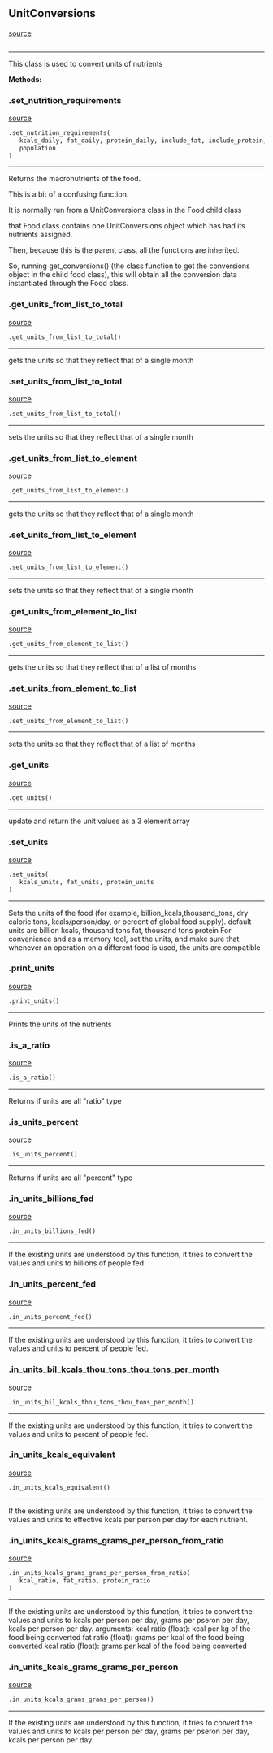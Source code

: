 #


## UnitConversions
[source](https://github.com/allfed/allfed-integrated-model/blob/master/src/food_system/unit_conversions.py/#L25)
```python 

```


---
This class is used to convert units of nutrients


**Methods:**


### .set_nutrition_requirements
[source](https://github.com/allfed/allfed-integrated-model/blob/master/src/food_system/unit_conversions.py/#L35)
```python
.set_nutrition_requirements(
   kcals_daily, fat_daily, protein_daily, include_fat, include_protein,
   population
)
```

---
Returns the macronutrients of the food.

This is a bit of a confusing function.

It is normally run from a UnitConversions class in the Food child class

that Food class contains one UnitConversions object which has had its nutrients
assigned.

Then, because this is the parent class, all the functions are inherited.

So, running get_conversions() (the class function to get the conversions object
in the child food class), this will obtain all the conversion data instantiated
through the Food class.

### .get_units_from_list_to_total
[source](https://github.com/allfed/allfed-integrated-model/blob/master/src/food_system/unit_conversions.py/#L92)
```python
.get_units_from_list_to_total()
```

---
gets the units so that they reflect that of a single month

### .set_units_from_list_to_total
[source](https://github.com/allfed/allfed-integrated-model/blob/master/src/food_system/unit_conversions.py/#L112)
```python
.set_units_from_list_to_total()
```

---
sets the units so that they reflect that of a single month

### .get_units_from_list_to_element
[source](https://github.com/allfed/allfed-integrated-model/blob/master/src/food_system/unit_conversions.py/#L129)
```python
.get_units_from_list_to_element()
```

---
gets the units so that they reflect that of a single month

### .set_units_from_list_to_element
[source](https://github.com/allfed/allfed-integrated-model/blob/master/src/food_system/unit_conversions.py/#L149)
```python
.set_units_from_list_to_element()
```

---
sets the units so that they reflect that of a single month

### .get_units_from_element_to_list
[source](https://github.com/allfed/allfed-integrated-model/blob/master/src/food_system/unit_conversions.py/#L163)
```python
.get_units_from_element_to_list()
```

---
gets the units so that they reflect that of a list of months

### .set_units_from_element_to_list
[source](https://github.com/allfed/allfed-integrated-model/blob/master/src/food_system/unit_conversions.py/#L181)
```python
.set_units_from_element_to_list()
```

---
sets the units so that they reflect that of a list of months

### .get_units
[source](https://github.com/allfed/allfed-integrated-model/blob/master/src/food_system/unit_conversions.py/#L194)
```python
.get_units()
```

---
update and return the unit values as a 3 element array

### .set_units
[source](https://github.com/allfed/allfed-integrated-model/blob/master/src/food_system/unit_conversions.py/#L202)
```python
.set_units(
   kcals_units, fat_units, protein_units
)
```

---
Sets the units of the food (for example, billion_kcals,thousand_tons, dry
caloric tons, kcals/person/day, or percent of global food supply).
default units are billion kcals, thousand tons fat, thousand tons protein
For convenience and as a memory tool, set the units, and make sure that whenever
an operation on a different food is used, the units are compatible

### .print_units
[source](https://github.com/allfed/allfed-integrated-model/blob/master/src/food_system/unit_conversions.py/#L220)
```python
.print_units()
```

---
Prints the units of the nutrients

### .is_a_ratio
[source](https://github.com/allfed/allfed-integrated-model/blob/master/src/food_system/unit_conversions.py/#L230)
```python
.is_a_ratio()
```

---
Returns if units are all "ratio" type

### .is_units_percent
[source](https://github.com/allfed/allfed-integrated-model/blob/master/src/food_system/unit_conversions.py/#L244)
```python
.is_units_percent()
```

---
Returns if units are all "percent" type

### .in_units_billions_fed
[source](https://github.com/allfed/allfed-integrated-model/blob/master/src/food_system/unit_conversions.py/#L259)
```python
.in_units_billions_fed()
```

---
If the existing units are understood by this function, it tries to convert the
values and units to billions of people fed.

### .in_units_percent_fed
[source](https://github.com/allfed/allfed-integrated-model/blob/master/src/food_system/unit_conversions.py/#L346)
```python
.in_units_percent_fed()
```

---
If the existing units are understood by this function, it tries to convert the
values and units to percent of people fed.

### .in_units_bil_kcals_thou_tons_thou_tons_per_month
[source](https://github.com/allfed/allfed-integrated-model/blob/master/src/food_system/unit_conversions.py/#L433)
```python
.in_units_bil_kcals_thou_tons_thou_tons_per_month()
```

---
If the existing units are understood by this function, it tries to convert the
values and units to percent of people fed.

### .in_units_kcals_equivalent
[source](https://github.com/allfed/allfed-integrated-model/blob/master/src/food_system/unit_conversions.py/#L493)
```python
.in_units_kcals_equivalent()
```

---
If the existing units are understood by this function, it tries to convert the
values and units to effective kcals per person per day for each nutrient.

### .in_units_kcals_grams_grams_per_person_from_ratio
[source](https://github.com/allfed/allfed-integrated-model/blob/master/src/food_system/unit_conversions.py/#L585)
```python
.in_units_kcals_grams_grams_per_person_from_ratio(
   kcal_ratio, fat_ratio, protein_ratio
)
```

---
If the existing units are understood by this function, it tries to convert the
values and units to kcals per person per day, grams per pseron per day, kcals
per person per day.
arguments:
kcal ratio (float): kcal  per kg of the food being converted
fat ratio (float): grams per kcal of the food being converted
kcal ratio (float): grams per kcal of the food being converted

### .in_units_kcals_grams_grams_per_person
[source](https://github.com/allfed/allfed-integrated-model/blob/master/src/food_system/unit_conversions.py/#L655)
```python
.in_units_kcals_grams_grams_per_person()
```

---
If the existing units are understood by this function, it tries to convert the
values and units to kcals per person per day, grams per pseron per day, kcals
per person per day.

